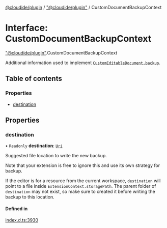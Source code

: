 [@cloudide/plugin](../README.md) / ["@cloudide/plugin"](../modules/_cloudide_plugin_.md) / CustomDocumentBackupContext

# Interface: CustomDocumentBackupContext

["@cloudide/plugin"](../modules/_cloudide_plugin_.md).CustomDocumentBackupContext

Additional information used to implement [`CustomEditableDocument.backup`](#CustomEditableDocument.backup).

## Table of contents

### Properties

- [destination](cloudide_plugin_.CustomDocumentBackupContext.md#destination)

## Properties

### destination

• `Readonly` **destination**: [`Uri`](../classes/cloudide_plugin_.Uri.md)

Suggested file location to write the new backup.

Note that your extension is free to ignore this and use its own strategy for backup.

If the editor is for a resource from the current workspace, `destination` will point to a file inside
`ExtensionContext.storagePath`. The parent folder of `destination` may not exist, so make sure to created it
before writing the backup to this location.

#### Defined in

[index.d.ts:3930](https://github.com/shuyaqian/cloudide-plugin-api/blob/26b31b9/index.d.ts#L3930)

